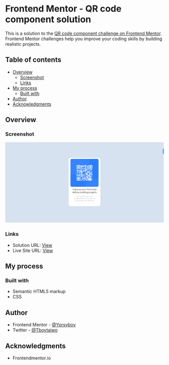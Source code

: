 # Frontend Mentor - QR code component solution

This is a solution to the [QR code component challenge on Frontend Mentor](https://www.frontendmentor.io/challenges/qr-code-component-iux_sIO_H). Frontend Mentor challenges help you improve your coding skills by building realistic projects. 

## Table of contents

- [Overview](#overview)
  - [Screenshot](#screenshot)
  - [Links](#links)
- [My process](#my-process)
  - [Built with](#built-with)
- [Author](#author)
- [Acknowledgments](#acknowledgments)

## Overview

### Screenshot

![screenshot](./images/app_screenshot.png)


### Links

- Solution URL: [View](https://github.com/Yorsyboy/task1)
- Live Site URL: [View](https://yorsyboy.github.io/task1/)

## My process

### Built with

- Semantic HTML5 markup
- CSS 


## Author
- Frontend Mentor - [@Yorsyboy](https://www.frontendmentor.io/profile/Yorsyboy)
- Twitter - [@Tboytaiwo](https://twitter.com/Tboytaiwo)

## Acknowledgments

- Frontendmentor.io
